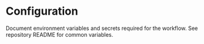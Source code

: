 # Configuration

Document environment variables and secrets required for the workflow.
See repository README for common variables.
